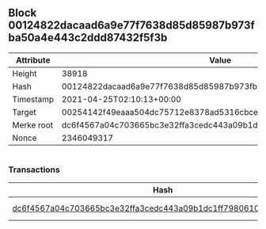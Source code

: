 ## Block 00124822dacaad6a9e77f7638d85d85987b973fba50a4e443c2ddd87432f5f3b

Attribute | Value
--- | ---
Height | 38918
Hash | 00124822dacaad6a9e77f7638d85d85987b973fba50a4e443c2ddd87432f5f3b
Timestamp | 2021-04-25T02:10:13+00:00
Target | 00254142f49eaaa504dc75712e8378ad5316cbcead634704b3734b6271167cc4
Merke root | dc6f4567a04c703665bc3e32ffa3cedc443a09b1dc1ff7980610b5fddafcb346
Nonce | 2346049317

```

```

### Transactions

Hash | Amount
--- | ---
[dc6f4567a04c703665bc3e32ffa3cedc443a09b1dc1ff7980610b5fddafcb346](dc6f4567a04c703665bc3e32ffa3cedc443a09b1dc1ff7980610b5fddafcb346.md) | 10.00000000 SKEPTI 

